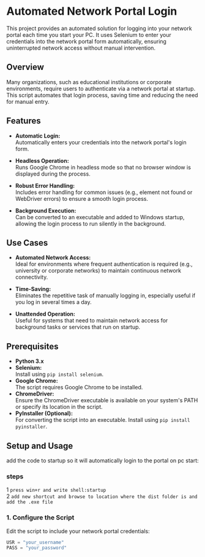 # Automated Network Portal Login

This project provides an automated solution for logging into your network portal each time you start your PC. It uses Selenium to enter your credentials into the network portal form automatically, ensuring uninterrupted network access without manual intervention.

## Overview

Many organizations, such as educational institutions or corporate environments, require users to authenticate via a network portal at startup. This script automates that login process, saving time and reducing the need for manual entry.

## Features

- **Automatic Login:**  
  Automatically enters your credentials into the network portal's login form.
  
- **Headless Operation:**  
  Runs Google Chrome in headless mode so that no browser window is displayed during the process.

- **Robust Error Handling:**  
  Includes error handling for common issues (e.g., element not found or WebDriver errors) to ensure a smooth login process.

- **Background Execution:**  
  Can be converted to an executable and added to Windows startup, allowing the login process to run silently in the background.

## Use Cases

- **Automated Network Access:**  
  Ideal for environments where frequent authentication is required (e.g., university or corporate networks) to maintain continuous network connectivity.

- **Time-Saving:**  
  Eliminates the repetitive task of manually logging in, especially useful if you log in several times a day.

- **Unattended Operation:**  
  Useful for systems that need to maintain network access for background tasks or services that run on startup.

## Prerequisites

- **Python 3.x**
- **Selenium:**  
  Install using `pip install selenium`.
- **Google Chrome:**  
  The script requires Google Chrome to be installed.
- **ChromeDriver:**  
  Ensure the ChromeDriver executable is available on your system's PATH or specify its location in the script.
- **PyInstaller (Optional):**  
  For converting the script into an executable. Install using `pip install pyinstaller`.

## Setup and Usage
add the code to startup so it will automatically login to the portal on pc start:
### steps
1 `press win+r and write shell:startup `\
2 `add new shortcut and browse to location where the dist folder is and add the .exe file`


### 1. Configure the Script

Edit the script to include your network portal credentials:
```python
USR = "your_username"
PASS = "your_password"
